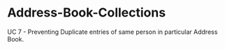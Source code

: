 # Address-Book-Collections
UC 7 - Preventing Duplicate entries of same person in particular Address Book.
